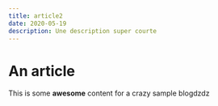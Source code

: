```yaml
---
title: article2
date: 2020-05-19
description: Une description super courte
---
```


# An article

This is some **awesome** content for a crazy sample blogdzdz